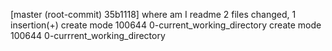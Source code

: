 [master (root-commit) 35b1118] where am I readme
 2 files changed, 1 insertion(+)
 create mode 100644 0-current_working_directory
 create mode 100644 0-currrent_working_directory
